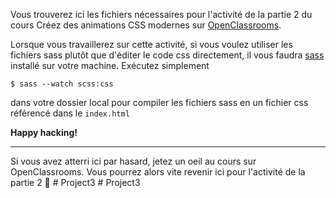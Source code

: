 Vous trouverez ici les fichiers nécessaires pour l'activité de la partie 2 du cours Créez des animations CSS modernes sur [OpenClassrooms](http://openclassrooms.com/).

Lorsque vous travaillerez sur cette activité, si vous voulez utiliser les fichiers sass plutôt que d'éditer le code css directement, il vous faudra [sass](https://sass-lang.com/) installé sur votre machine. Exécutez simplement 

```
$ sass --watch scss:css
```
 
 dans votre dossier local pour compiler les fichiers sass en un fichier css référencé dans le `index.html`

 **Happy hacking!**

---

Si vous avez atterri ici par hasard, jetez un oeil au cours sur OpenClassrooms. Vous pourrez alors vite revenir ici pour l'activité de la partie 2 🚀
#   P r o j e c t 3  
 #   P r o j e c t 3  
 